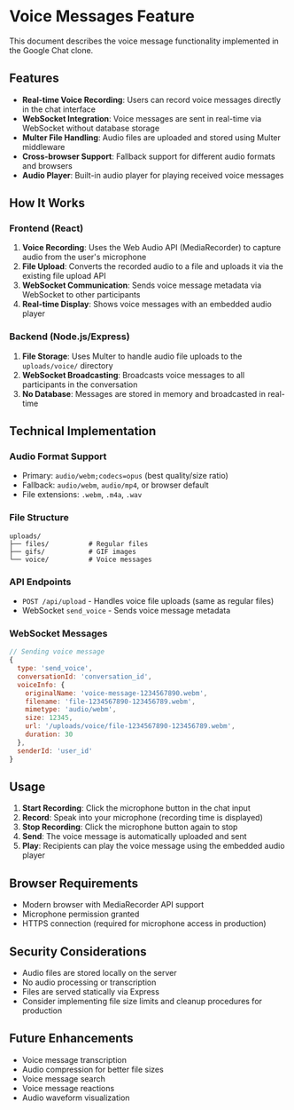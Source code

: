 # Voice Messages Feature

This document describes the voice message functionality implemented in the Google Chat clone.

## Features

- **Real-time Voice Recording**: Users can record voice messages directly in the chat interface
- **WebSocket Integration**: Voice messages are sent in real-time via WebSocket without database storage
- **Multer File Handling**: Audio files are uploaded and stored using Multer middleware
- **Cross-browser Support**: Fallback support for different audio formats and browsers
- **Audio Player**: Built-in audio player for playing received voice messages

## How It Works

### Frontend (React)
1. **Voice Recording**: Uses the Web Audio API (MediaRecorder) to capture audio from the user's microphone
2. **File Upload**: Converts the recorded audio to a file and uploads it via the existing file upload API
3. **WebSocket Communication**: Sends voice message metadata via WebSocket to other participants
4. **Real-time Display**: Shows voice messages with an embedded audio player

### Backend (Node.js/Express)
1. **File Storage**: Uses Multer to handle audio file uploads to the `uploads/voice/` directory
2. **WebSocket Broadcasting**: Broadcasts voice messages to all participants in the conversation
3. **No Database**: Messages are stored in memory and broadcasted in real-time

## Technical Implementation

### Audio Format Support
- Primary: `audio/webm;codecs=opus` (best quality/size ratio)
- Fallback: `audio/webm`, `audio/mp4`, or browser default
- File extensions: `.webm`, `.m4a`, `.wav`

### File Structure
```
uploads/
├── files/          # Regular files
├── gifs/           # GIF images
└── voice/          # Voice messages
```

### API Endpoints
- `POST /api/upload` - Handles voice file uploads (same as regular files)
- WebSocket `send_voice` - Sends voice message metadata

### WebSocket Messages
```javascript
// Sending voice message
{
  type: 'send_voice',
  conversationId: 'conversation_id',
  voiceInfo: {
    originalName: 'voice-message-1234567890.webm',
    filename: 'file-1234567890-123456789.webm',
    mimetype: 'audio/webm',
    size: 12345,
    url: '/uploads/voice/file-1234567890-123456789.webm',
    duration: 30
  },
  senderId: 'user_id'
}
```

## Usage

1. **Start Recording**: Click the microphone button in the chat input
2. **Record**: Speak into your microphone (recording time is displayed)
3. **Stop Recording**: Click the microphone button again to stop
4. **Send**: The voice message is automatically uploaded and sent
5. **Play**: Recipients can play the voice message using the embedded audio player

## Browser Requirements

- Modern browser with MediaRecorder API support
- Microphone permission granted
- HTTPS connection (required for microphone access in production)

## Security Considerations

- Audio files are stored locally on the server
- No audio processing or transcription
- Files are served statically via Express
- Consider implementing file size limits and cleanup procedures for production

## Future Enhancements

- Voice message transcription
- Audio compression for better file sizes
- Voice message search
- Voice message reactions
- Audio waveform visualization
